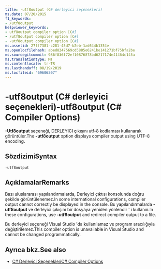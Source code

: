```yaml
---
title: -utf8output (C# derleyici seçenekleri)
ms.date: 07/20/2015
f1_keywords:
- /utf8output
helpviewer_keywords:
- utf8output compiler option [C#]
- /utf8output compiler option [C#]
- -utf8output compiler option [C#]
ms.assetid: 27ff7381-c281-45d7-b2eb-1ad644b1354e
ms.openlocfilehash: abed8247569cd5885e6241be141271bf75bfa2be
ms.sourcegitcommit: 986f836f72ef10876878bd6217174e41464c145a
ms.translationtype: MT
ms.contentlocale: tr-TR
ms.lasthandoff: 08/19/2019
ms.locfileid: "69606307"
---
```

# <a name="-utf8output-c-compiler-options"></a><span data-ttu-id="1c93b-102">-utf8output (C# derleyici seçenekleri)</span><span class="sxs-lookup"><span data-stu-id="1c93b-102">-utf8output (C# Compiler Options)</span></span>
<span data-ttu-id="1c93b-103">**-Utf8output** seçeneği, DERLEYICI çıkışını utf-8 kodlaması kullanarak görüntüler.</span><span class="sxs-lookup"><span data-stu-id="1c93b-103">The **-utf8output** option displays compiler output using UTF-8 encoding.</span></span>  
  
## <a name="syntax"></a><span data-ttu-id="1c93b-104">Sözdizimi</span><span class="sxs-lookup"><span data-stu-id="1c93b-104">Syntax</span></span>  
  
```console  
-utf8output  
```  
  
## <a name="remarks"></a><span data-ttu-id="1c93b-105">Açıklamalar</span><span class="sxs-lookup"><span data-stu-id="1c93b-105">Remarks</span></span>  
 <span data-ttu-id="1c93b-106">Bazı uluslararası yapılandırmalarda, Derleyici çıktısı konsolunda doğru şekilde görüntülenemez.</span><span class="sxs-lookup"><span data-stu-id="1c93b-106">In some international configurations, compiler output cannot correctly be displayed in the console.</span></span> <span data-ttu-id="1c93b-107">Bu yapılandırmalarda **-utf8output** ve derleyici çıkışını bir dosyaya yeniden yönlendir ' i kullanın.</span><span class="sxs-lookup"><span data-stu-id="1c93b-107">In these configurations, use **-utf8output** and redirect compiler output to a file.</span></span>  
  
 <span data-ttu-id="1c93b-108">Bu derleyici seçeneği Visual Studio 'da kullanılamaz ve program aracılığıyla değiştirilemez.</span><span class="sxs-lookup"><span data-stu-id="1c93b-108">This compiler option is unavailable in Visual Studio and cannot be changed programmatically.</span></span>  
  
## <a name="see-also"></a><span data-ttu-id="1c93b-109">Ayrıca bkz.</span><span class="sxs-lookup"><span data-stu-id="1c93b-109">See also</span></span>

- [<span data-ttu-id="1c93b-110">C# Derleyici Seçenekleri</span><span class="sxs-lookup"><span data-stu-id="1c93b-110">C# Compiler Options</span></span>](./index.md)
